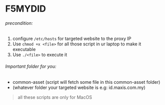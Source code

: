 # F5MYDID

###### precondition:
1. configure `/etc/hosts` for targeted website to the proxy IP
2. Use `chmod +x <file>` for all those script in ur laptop to make it executable
3. Use `./<file>` to execute it

###### Important folder for you:
- common-asset (script will fetch some file in this common-asset folder)
- (whatever folder your targeted website is e.g: id.maxis.com.my)

> all these scripts are only for MacOS
